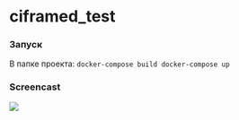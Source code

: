 # ciframed_test
### Запуск
В папке проекта:
`docker-compose build
docker-compose up`

### Screencast
![](https://github.com/godor1333/ciframed_test/blob/main/screencast.gif)
